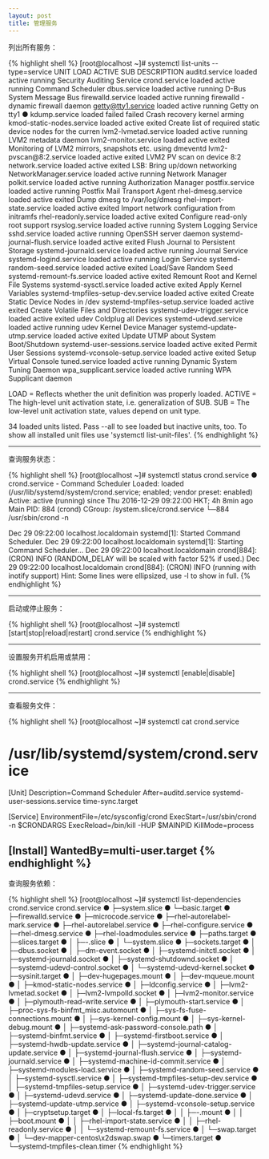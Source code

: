 ```yaml
---
layout: post
title: 管理服务
---
```


列出所有服务：

{% highlight shell %}
[root@localhost ~]# systemctl list-units --type=service
  UNIT                               LOAD   ACTIVE SUB     DESCRIPTION
  auditd.service                     loaded active running Security Auditing Service
  crond.service                      loaded active running Command Scheduler
  dbus.service                       loaded active running D-Bus System Message Bus
  firewalld.service                  loaded active running firewalld - dynamic firewall daemon
  getty@tty1.service                 loaded active running Getty on tty1
● kdump.service                      loaded failed failed  Crash recovery kernel arming
  kmod-static-nodes.service          loaded active exited  Create list of required static device nodes for the curren
  lvm2-lvmetad.service               loaded active running LVM2 metadata daemon
  lvm2-monitor.service               loaded active exited  Monitoring of LVM2 mirrors, snapshots etc. using dmeventd 
  lvm2-pvscan@8:2.service            loaded active exited  LVM2 PV scan on device 8:2
  network.service                    loaded active exited  LSB: Bring up/down networking
  NetworkManager.service             loaded active running Network Manager
  polkit.service                     loaded active running Authorization Manager
  postfix.service                    loaded active running Postfix Mail Transport Agent
  rhel-dmesg.service                 loaded active exited  Dump dmesg to /var/log/dmesg
  rhel-import-state.service          loaded active exited  Import network configuration from initramfs
  rhel-readonly.service              loaded active exited  Configure read-only root support
  rsyslog.service                    loaded active running System Logging Service
  sshd.service                       loaded active running OpenSSH server daemon
  systemd-journal-flush.service      loaded active exited  Flush Journal to Persistent Storage
  systemd-journald.service           loaded active running Journal Service
  systemd-logind.service             loaded active running Login Service
  systemd-random-seed.service        loaded active exited  Load/Save Random Seed
  systemd-remount-fs.service         loaded active exited  Remount Root and Kernel File Systems
  systemd-sysctl.service             loaded active exited  Apply Kernel Variables
  systemd-tmpfiles-setup-dev.service loaded active exited  Create Static Device Nodes in /dev
  systemd-tmpfiles-setup.service     loaded active exited  Create Volatile Files and Directories
  systemd-udev-trigger.service       loaded active exited  udev Coldplug all Devices
  systemd-udevd.service              loaded active running udev Kernel Device Manager
  systemd-update-utmp.service        loaded active exited  Update UTMP about System Boot/Shutdown
  systemd-user-sessions.service      loaded active exited  Permit User Sessions
  systemd-vconsole-setup.service     loaded active exited  Setup Virtual Console
  tuned.service                      loaded active running Dynamic System Tuning Daemon
  wpa_supplicant.service             loaded active running WPA Supplicant daemon

LOAD   = Reflects whether the unit definition was properly loaded.
ACTIVE = The high-level unit activation state, i.e. generalization of SUB.
SUB    = The low-level unit activation state, values depend on unit type.

34 loaded units listed. Pass --all to see loaded but inactive units, too.
To show all installed unit files use 'systemctl list-unit-files'.
{% endhighlight %}

---

查询服务状态：

{% highlight shell %}
[root@localhost ~]# systemctl status crond.service
● crond.service - Command Scheduler
   Loaded: loaded (/usr/lib/systemd/system/crond.service; enabled; vendor preset: enabled)
   Active: active (running) since Thu 2016-12-29 09:22:00 HKT; 4h 8min ago
 Main PID: 884 (crond)
   CGroup: /system.slice/crond.service
           └─884 /usr/sbin/crond -n

Dec 29 09:22:00 localhost.localdomain systemd[1]: Started Command Scheduler.
Dec 29 09:22:00 localhost.localdomain systemd[1]: Starting Command Scheduler...
Dec 29 09:22:00 localhost.localdomain crond[884]: (CRON) INFO (RANDOM_DELAY will be scaled with factor 52% if used.)
Dec 29 09:22:00 localhost.localdomain crond[884]: (CRON) INFO (running with inotify support)
Hint: Some lines were ellipsized, use -l to show in full.
{% endhighlight %}

---

启动或停止服务：

{% highlight shell %}
[root@localhost ~]# systemctl [start|stop|reload|restart] crond.service
{% endhighlight %}

---

设置服务开机启用或禁用：

{% highlight shell %}
[root@localhost ~]# systemctl [enable|disable] crond.service
{% endhighlight %}

---

查看服务文件：

{% highlight shell %}
[root@localhost ~]# systemctl cat crond.service
# /usr/lib/systemd/system/crond.service
[Unit]
Description=Command Scheduler
After=auditd.service systemd-user-sessions.service time-sync.target

[Service]
EnvironmentFile=/etc/sysconfig/crond
ExecStart=/usr/sbin/crond -n $CRONDARGS
ExecReload=/bin/kill -HUP $MAINPID
KillMode=process

[Install]
WantedBy=multi-user.target
{% endhighlight %}
---

查询服务依赖：

{% highlight shell %}
[root@localhost ~]# systemctl list-dependencies crond.service
crond.service
● ├─system.slice
● └─basic.target
●   ├─firewalld.service
●   ├─microcode.service
●   ├─rhel-autorelabel-mark.service
●   ├─rhel-autorelabel.service
●   ├─rhel-configure.service
●   ├─rhel-dmesg.service
●   ├─rhel-loadmodules.service
●   ├─paths.target
●   ├─slices.target
●   │ ├─-.slice
●   │ └─system.slice
●   ├─sockets.target
●   │ ├─dbus.socket
●   │ ├─dm-event.socket
●   │ ├─systemd-initctl.socket
●   │ ├─systemd-journald.socket
●   │ ├─systemd-shutdownd.socket
●   │ ├─systemd-udevd-control.socket
●   │ └─systemd-udevd-kernel.socket
●   ├─sysinit.target
●   │ ├─dev-hugepages.mount
●   │ ├─dev-mqueue.mount
●   │ ├─kmod-static-nodes.service
●   │ ├─ldconfig.service
●   │ ├─lvm2-lvmetad.socket
●   │ ├─lvm2-lvmpolld.socket
●   │ ├─lvm2-monitor.service
●   │ ├─plymouth-read-write.service
●   │ ├─plymouth-start.service
●   │ ├─proc-sys-fs-binfmt_misc.automount
●   │ ├─sys-fs-fuse-connections.mount
●   │ ├─sys-kernel-config.mount
●   │ ├─sys-kernel-debug.mount
●   │ ├─systemd-ask-password-console.path
●   │ ├─systemd-binfmt.service
●   │ ├─systemd-firstboot.service
●   │ ├─systemd-hwdb-update.service
●   │ ├─systemd-journal-catalog-update.service
●   │ ├─systemd-journal-flush.service
●   │ ├─systemd-journald.service
●   │ ├─systemd-machine-id-commit.service
●   │ ├─systemd-modules-load.service
●   │ ├─systemd-random-seed.service
●   │ ├─systemd-sysctl.service
●   │ ├─systemd-tmpfiles-setup-dev.service
●   │ ├─systemd-tmpfiles-setup.service
●   │ ├─systemd-udev-trigger.service
●   │ ├─systemd-udevd.service
●   │ ├─systemd-update-done.service
●   │ ├─systemd-update-utmp.service
●   │ ├─systemd-vconsole-setup.service
●   │ ├─cryptsetup.target
●   │ ├─local-fs.target
●   │ │ ├─-.mount
●   │ │ ├─boot.mount
●   │ │ ├─rhel-import-state.service
●   │ │ ├─rhel-readonly.service
●   │ │ └─systemd-remount-fs.service
●   │ └─swap.target
●   │   └─dev-mapper-centos\x2dswap.swap
●   └─timers.target
●     └─systemd-tmpfiles-clean.timer
{% endhighlight %}
